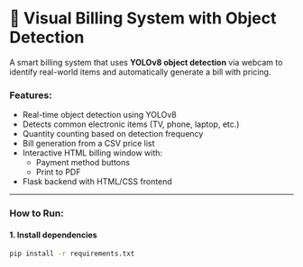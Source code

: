 # 🧾 Visual Billing System with Object Detection

A smart billing system that uses **YOLOv8 object detection** via webcam to identify real-world items and automatically generate a bill with pricing.

### Features:
- Real-time object detection using YOLOv8
- Detects common electronic items (TV, phone, laptop, etc.)
- Quantity counting based on detection frequency
- Bill generation from a CSV price list
- Interactive HTML billing window with:
  - Payment method buttons
  - Print to PDF
- Flask backend with HTML/CSS frontend

---

### How to Run:

#### 1. Install dependencies

```bash
pip install -r requirements.txt







